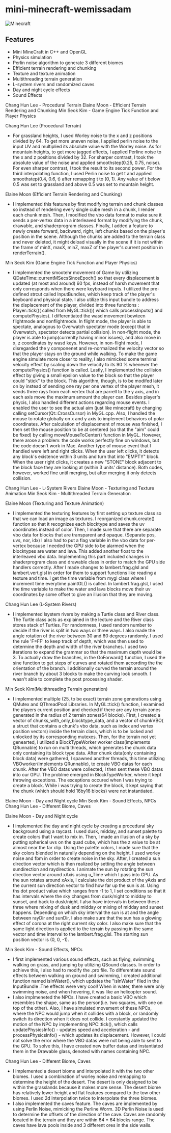 # mini-minecraft-wemissadam

![Minecraft](img/preview.png)

Features
---------
- Mini MineCraft in C++ and OpenGL
- Physics simulation
- Perlin noise algorithm to generate 3 different biomes
- Efficient terrain rendering and chunking
- Texture and texture animation
- Multithreading terrain generation
- L-system rivers and randomized caves
- Day and night cycle effects
- Sound Effects

<MS1>
Chang Hun Lee - Procedural Terrain 
Elaine Moon - Efficient Terrain Rendering and Chunking
Min Seok Kim - Game Engine Tick Function and Player Physics

Chang Hun Lee (Procedural Terrain)
- For grassland heights, I used Worley noise to the x and z positions divided by 64. To get more uneven noise, I applied perlin noise to the input UV and multiplied its absolute value with the Worley noise. As for mountain heights, to get more jagged effects, I applied Perline noise to the x and z positions divided by 32. For sharper contrast, I took the absolute value of the noise and applied smoothstep(0.25, 0.75, noise). For even sharper contrast, I took the result to its second power. For the third interpolating function, I used Perlin noise to get t and applied smoothstep(0.4, 0.6, t) after remapping t to (0, 1). Any value of t below 0.5 was
set to grassland and above 0.5 was set to mountain height.  

Elaine Moon (Efficient Terrain Rendering and Chunking) 
- I implemented this features by first modifying terrain and chunk classes so instead of rendering every single cube mesh 
  in a chunk, I render each chunk mesh. Then, I modified the vbo data format to make sure it sends a per-vertex data in a 
  interleaved format by modifying the chunk, drawable, and shaderprogram classes. Finally, I added a feature to newly create
  forward, backward, right, left chunks based on the player's position in the scene. Although the chunks are added 
  to the terrain class and never deleted, it might deload visually in the scene if it is not within the frame of 
  minX, maxX, minZ, maxZ of the player's current position in renderTerrain().
  
  
Min Seok Kim (Game Engine Tick Function and Player Physics)
- I implemented the smootehr movement of Game by utilizing QDateTime::currentMSecsSinceEpoch() so that every displacement is updated (at most and around) 60 fps, instead of harsh movement that only corresponds when there were keyboard inputs. I utilized the pre-defined strcut called InputBundles, which keep track of the player's keyboard and physical state. I also utilize this input bundle to address the displacement of the player, divided into three functions : Player::tick()( called from MyGL::tick()) which calls processInputs() and computePhysics). I differentiated the wasd movement bewteen flightmode and nonflightmode. In flight mode, the player is able to spectate, analogous to Overwatch spectater mode (except that in Overwatch, spectator detects partial collision). In non-flight mode, the player is able to jump(currenlty having minor issues), and also move in x, z coordinates by wasd keys. However, in non-flight mode, I disregarded the y componenet and re-normalized the velocity vector so that the player stays on the ground while walking. To make the game engine simulate more closer to reality, I also mimicked some terminal velocity effect by scaling down the velocity to its 90 % whenever the computePhysics() function is called. Lastly, I implemented the collision effect by giving a small epsilon value to the block so that the player could "stick" to the block. This algorithm, though, is to be modifed later on by instead of sending one ray per one vertex of the player mesh, it sends three rays from each vertex that are parrell to the y axis, and in each axis move the maximum amount the player can.
Besides player's phycis, I also handled different actions regarding mouse events. I enabled the user to see the actual aim (just like minecraft) by changing calling setCursor(Qt::CrossCursor) in MyGL.cpp. Also, I handled the mouse to rotate globally on x and y axis to implement behaviors of polar coordinates. After calculation of displacement of mouse was finished, I then set the mouse position to be at centered (so that the "aim" could be fixed) by calling moveMouseToCenter() function in MyGL. However, there arose a problem: the code works perfectly fine on windows, but the code doesn't work in Mac. Another type of mouse event that I handled were left and right clicks. When the user left clicks, it detects any block's existence within 3 units and turn that into "EMPTY" block. When the user right clicks, it creates a new "STONE" block adjacent to the block face they are looking at (within 3 units' distance). Both codes, however, worked fine until merging, but after merging it only detects collision. 


<MS2> 

Chang Hun Lee - L-System Rivers
Elaine Moon - Texturing and Texture Animation
Min Seok Kim - Multithreaded Terrain Generation

Elaine Moon (Texturing and Texture Animation)
- I implemented the texturing features by first setting up texture class so that we can load an image as textures. I reorganized chunk.create() function so that it recognizes each blocktype and saves the uv coordinates instead of color. Then, I made sure that there are separate vbo data for blocks that are transparent and opaque. (Separate pos, uvs, nor, idx) I also had to put a flag variable in the vbo data for per-vertex because I needed the GPU side to be alarmed when the blocktypes are water and lava. This added another float to the interleaved vbo data. Implementing this part included changes in shaderprogram class and drawable class in order to match the GPU side handlers correctly. After I made changes to lambert.frag.glsl and lambert.vert.glsl in order for them to support functions like reading a texture and time. I get the time variable from mygl class where I increment time everytime paintGL() is called. In lambert.frag.glsl, I used the time variable to make the water and lava blocks move their uv coordinates by some offset to give an illusion that they are moving. 

Chang Hun Lee (L-System Rivers)
- I implemented lsystem rivers by making a Turtle class and River class. The Turtle class acts as explained in the lecture and the River class stores stack of Turtles. For randomness, I used random number to decide if the river is split in two ways or three ways. I also made the angle rotation of the river between 30 and 60 degrees randomly. I used the rule 'F=FF' to keep track of depth, which was then used to determine the depth and width of the river branches. I used two iterations to expand the grammar so that the maximum depth would be 3. To actually draw the branches, in the GoForward() function, I used the sine function to get steps of curves and 
rotated them according the the orientation of the branch. I additionally curved the terrain around the river branch by about 3 blocks to make the curving look smooth. I wasn't able to complete the post processing shader.
 
 Min Seok Kim(Multithreading Terrain generation)
 - I implemented multiple (25, to be exact) terrain zone generations using QMutex and QThreadPool Libraries. In MyGL::tick() function, I examined the players current position and checked if there are any terrain zones generated in the radius of 2 terrain zones(64 blocks). First, I created a vector of chunks_with_only_blocktype_data, and a vector of chunkVBO( a struct that contains a chunk's vbo data, such as index and vertex position vectors) inside the terrain class, which is to be locked and unlocked by its corresponding mutexes. Then, for the terrain not yet genearted, I utilized a BlockTypeWorker worker class(implements QRunnable) to run on multi threads, which generates the chunk data only containing its block type data. After chunk data(only containing block data) were gathered, I spawned another threads, this time utilizing VBOworker(implements QRunnable), to create VBO datas for each chunk. After the VBO datas were collected, I then sent these VBO datas into our GPU. The problme emerged in BlockTypeWorker, where it kept throwing exceptions. The exceptions occured when I was trying to create a block. While i was trying to create the block, it kept saying that the chunk (which should hold 16by16 blocks) were not instantiated.
 
<MS3>

Elaine Moon - Day and Night cycle
Min Seok Kim - Sound Effects, NPCs
Chang Hun Lee - Different Biome, Caves

Elaine Moon - Day and Night cycle
 - I implemented the day and night cycle by creating a procedural sky background using a raycast. I used dusk, midday, and sunset palette to create colors that I want to mix in. Then, I made an illusion of a sky by putting spherical uvs on the quad cube, which has the z value to be at almost near the far clip. Using the palette colors, I made sure that the sky colors blended in naturally depending on the height. I used worley noise and fbm in order to create noise in the sky. After, I created a sun direction vector which is then realized by setting the angle between sundirection and raydirection. I animate the sun by rotating the sun direction vector around xAxis using u_Time which I pass into GPU. As the sun rotates around xAxis, I calculate the dot product of the yAxis and the current sun direction vector to find how far up the sun is at. Using ths dot product value which ranges from -1 to 1, I set conditions so that it has intervals where the sky changes from dusk/night to midday to sunset, and back to dusk/night. I also have intervals in between these three where mixing of dusk and midday or mixing of midday and sunset happens. Depending on which sky interval the sun is at and the angle between rayDir and sunDir, I also make sure that the sun has a glowing effect of corona at the right current sky color. I also make sure that the same light direction is applied to the terrain by passing in the same vector and time interval to the lambert.frag.glsl. The starting sun position vector is (0, 0, -1).


Min Seok Kim - Sound Effects, NPCs
- I first implemented various sound effects, such as flying, swimming, walking on grass, and jumping by utilizing QSound classes. In order to achieve this, I also had to modify the .pro file. To differentiate sound effects between walking on ground and swimming, I created additional function named isInWater(), which updates the "isInWater" filed in the InputBundle .The effects were very cool! When in water, there were only swimming noise, and when hovering, it was like an helicopter sound.
- I also implmeneted the NPCs. I have created a basic VBO which resembles the shape, same as the person(i.e. two squares, with one on top of the other). Also, I have simulated movement of these NPCs, where the NPC would jump when it collides with a block, or randomly switch its direction when it does not collide. I constantly updated the motion of the NPC by implementing NPC::tick(), which calls updatePhysicsInfo() - updates speed and acceleration - and processPhysicsInfo() - which updates its displacement. However, I could not solve the error where the VBO datas were not being able to sent to the GPU. To solve this, I have created new buffer datas and instantiated them in the Drawable glass, denoted with names containing NPC.

Chang Hun Lee - Different Biome, Caves
- I implemented a desert biome and interpolated it with the two other biomes. I used a combination of worley noise and remapping to determine the height of the desert. The desert is only designed to be within the grasslands because it makes more sense. The desert biome has relatively lower height and flat features compared to the tow other biomes. I used 2d interpolation twice to interpolate the three biomes.
- I also implemented the caves feature. The caves are implemented by using Perlin Noise, mimicking the Perline Worm. 3D Perlin Noise is used to determine the offsets of the direction of the cave. Caves are randomly located in the terrain and they are within 64 * 64 blocks range. The caves have lava pools inside and 3 different ores in the side walls. 
